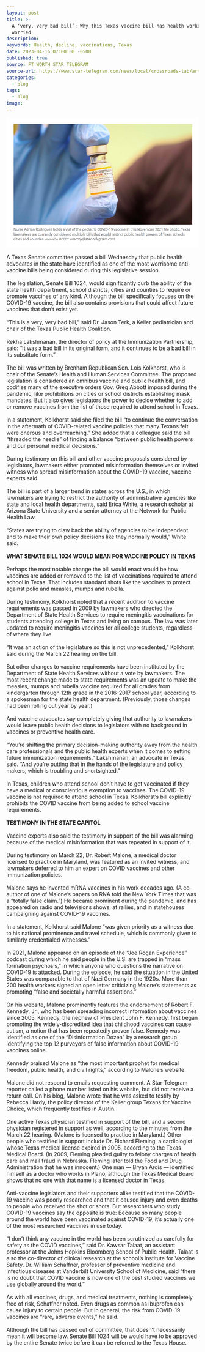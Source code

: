 ```yaml
---
layout: post
title: >-
  A ‘very, very bad bill’: Why this Texas vaccine bill has health workers
  worried 
description:
keywords: Health, decline, vaccinations, Texas
date: 2023-04-16 07:00:00 -0500
published: true
source: FT WORTH STAR TELEGRAM
source-url: https://www.star-telegram.com/news/local/crossroads-lab/article274328550.html
categories:
  - blog
tags:
  - blog
image:
---
```

![](/assets/img/a-very-very-bad-bill-why-this-texas-vaccine-bill-has-health-workers-worried/screen-shot-2023-04-16-at-1-20-05-pm.png)

A Texas Senate committee passed a bill Wednesday that public health advocates in the state have identified as one of the most worrisome anti-vaccine bills being considered during this legislative session.<br><br>The legislation, Senate Bill 1024, would significantly curb the ability of the state health department, school districts, cities and counties to require or promote vaccines of any kind. Although the bill specifically focuses on the COVID-19 vaccine, the bill also contains provisions that could affect future vaccines that don’t exist yet.<br><br>“This is a very, very bad bill,” said Dr. Jason Terk, a Keller pediatrician and chair of the Texas Public Health Coalition.<br><br>Rekha Lakshmanan, the director of policy at the Immunization Partnership, said: “It was a bad bill in its original form, and it continues to be a bad bill in its substitute form.”<br><br>The bill was written by Brenham Republican Sen. Lois Kolkhorst, who is chair of the Senate’s Health and Human Services Committee. The proposed legislation is considered an omnibus vaccine and public health bill, and codifies many of the executive orders Gov. Greg Abbott imposed during the pandemic, like prohibitions on cities or school districts establishing mask mandates. But it also gives legislators the power to decide whether to add or remove vaccines from the list of those required to attend school in Texas.<br><br>In a statement, Kolkhorst said she filed the bill “to continue the conversation in the aftermath of COVID-related vaccine policies that many Texans felt were onerous and overreaching.” She added that a colleague said the bill “threaded the needle” of finding a balance “between public health powers and our personal medical decisions.”<br><br>During testimony on this bill and other vaccine proposals considered by legislators, lawmakers either promoted misinformation themselves or invited witness who spread misinformation about the COVID-19 vaccine, vaccine experts said.<br><br>The bill is part of a larger trend in states across the U.S., in which lawmakers are trying to restrict the authority of administrative agencies like state and local health departments, said Erica White, a research scholar at Arizona State University and a senior attorney at the Network for Public Health Law.<br><br>“States are trying to claw back the ability of agencies to be independent and to make their own policy decisions like they normally would,” White said.<br><br>**WHAT SENATE BILL 1024 WOULD MEAN FOR VACCINE POLICY IN TEXAS**<br><br>Perhaps the most notable change the bill would enact would be how vaccines are added or removed to the list of vaccinations required to attend school in Texas. That includes standard shots like the vaccines to protect against polio and measles, mumps and rubella.<br><br>During testimony, Kolkhorst noted that a recent addition to vaccine requirements was passed in 2009 by lawmakers who directed the Department of State Health Services to require meningitis vaccinations for students attending college in Texas and living on campus. The law was later updated to require meningitis vaccines for all college students, regardless of where they live.<br><br>“It was an action of the legislature so this is not unprecedented,” Kolkhorst said during the March 22 hearing on the bill.<br><br>But other changes to vaccine requirements have been instituted by the Department of State Health Services without a vote by lawmakers. The most recent change made to state requirements was an update to make the measles, mumps and rubella vaccine required for all grades from kindergarten through 12th grade in the 2016-2017 school year, according to a spokesman for the state health department. (Previously, those changes had been rolling out year by year.)<br><br>And vaccine advocates say completely giving that authority to lawmakers would leave public health decisions to legislators with no background in vaccines or preventive health care.<br><br>“You’re shifting the primary decision-making authority away from the health care professionals and the public health experts when it comes to setting future immunization requirements,” Lakshmanan, an advocate in Texas, said. “And you’re putting that in the hands of the legislature and policy makers, which is troubling and shortsighted.”<br><br>In Texas, children who attend school don’t have to get vaccinated if they have a medical or conscientious exemption to vaccines. The COVID-19 vaccine is not required to attend school in Texas. Kolkhorst’s bill explicitly prohibits the COVID vaccine from being added to school vaccine requirements.<br><br>**TESTIMONY IN THE STATE CAPITOL**<br><br>Vaccine experts also said the testimony in support of the bill was alarming because of the medical misinformation that was repeated in support of it.<br><br>During testimony on March 22, Dr. Robert Malone, a medical doctor licensed to practice in Maryland, was featured as an invited witness, and lawmakers deferred to him an expert on COVID vaccines and other immunization policies.<br><br>Malone says he invented mRNA vaccines in his work decades ago. (A co-author of one of Malone’s papers on RNA told the New York Times that was a “totally false claim.”) He became prominent during the pandemic, and has appeared on radio and televisions shows, at rallies, and in statehouses campaigning against COVID-19 vaccines.<br><br>In a statement, Kolkhorst said Malone “was given priority as a witness due to his national prominence and travel schedule, which is commonly given to similarly credentialed witnesses.”<br><br>In 2021, Malone appeared on an episode of the “Joe Rogan Experience” podcast during which he said people in the U.S. are trapped in “mass formation psychosis,” in which anyone who questions the narrative on COVID-19 is attacked. During the episode, he said the situation in the United States was comparable to that of Nazi Germany in the 1920s. More than 200 health workers signed an open letter criticizing Malone’s statements as promoting “false and societally harmful assertions.”<br><br>On his website, Malone prominently features the endorsement of Robert F. Kennedy, Jr., who has been spreading incorrect information about vaccines since 2005. Kennedy, the nephew of President John F. Kennedy, first began promoting the widely-discredited idea that childhood vaccines can cause autism, a notion that has been repeatedly proven false. Kennedy was identified as one of the “Disinformation Dozen” by a research group identifying the top 12 purveyors of false information about COVID-19 vaccines online.<br><br>Kennedy praised Malone as “the most important prophet for medical freedom, public health, and civil rights,” according to Malone’s website.<br><br>Malone did not respond to emails requesting comment. A Star-Telegram reporter called a phone number listed on his website, but did not receive a return call. On his blog, Malone wrote that he was asked to testify by Rebecca Hardy, the policy director of the Keller group Texans for Vaccine Choice, which frequently testifies in Austin.<br><br>One active Texas physician testified in support of the bill, and a second physician registered in support as well, according to the minutes from the March 22 hearing. (Malone is licensed to practice in Maryland.) Other people who testified in support include Dr. Richard Fleming, a cardiologist whose Texas medical license expired in 2005, according to the Texas Medical Board. (In 2009, Fleming pleaded guilty to felony charges of health care and mail fraud in Nebraska. Fleming later told the Food and Drug Administration that he was innocent.) One man — Bryan Ardis — identified himself as a doctor who works in Plano, although the Texas Medical Board shows that no one with that name is a licensed doctor in Texas.<br><br>Anti-vaccine legislators and their supporters alike testified that the COVID-19 vaccine was poorly researched and that it caused injury and even deaths to people who received the shot or shots. But researchers who study COVID-19 vaccines say the opposite is true: Because so many people around the world have been vaccinated against COVID-19, it’s actually one of the most researched vaccines in use today.<br><br>“I don’t think any vaccine in the world has been scrutinized as carefully for safety as the COVID vaccines,” said Dr. Kawsar Talaat, an assistant professor at the Johns Hopkins Bloomberg School of Public Health. Talaat is also the co-director of clinical research at the school’s Institute for Vaccine Safety. Dr. William Schaffner, professor of preventive medicine and infectious diseases at Vanderbilt University School of Medicine, said “there is no doubt that COVID vaccine is now one of the best studied vaccines we use globally around the world.”<br><br>As with all vaccines, drugs, and medical treatments, nothing is completely free of risk, Schaffner noted. Even drugs as common as ibuprofen can cause injury to certain people. But in general, the risk from COVID-19 vaccines are “rare, adverse events,” he said.<br><br>Although the bill has passed out of committee, that doesn’t necessarily mean it will become law. Senate Bill 1024 will be would have to be approved by the entire Senate twice before it can be referred to the Texas House.